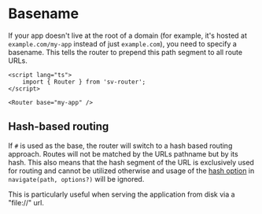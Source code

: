 # Basename

If your app doesn't live at the root of a domain (for example, it's hosted at `example.com/my-app` instead of just `example.com`), you need to specify a basename. This tells the router to prepend this path segment to all route URLs.

```svelte [App.svelte]
<script lang="ts">
	import { Router } from 'sv-router';
</script>

<Router base="my-app" />
```

## Hash-based routing

If `#` is used as the base, the router will switch to a hash based routing approach. Routes will not be matched by the URLs pathname but by its hash. This also means that the hash segment of the URL is exclusively used for routing and cannot be utilized otherwise and usage of the [hash option](../../reference#navigate-path-options) in `navigate(path, options?)` will be ignored.

This is particularly useful when serving the application from disk via a "file://" url.
